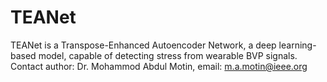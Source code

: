 # TEANet
TEANet is a Transpose-Enhanced Autoencoder Network, a deep learning-based model, capable of detecting stress from wearable BVP signals.
Contact author: Dr. Mohammod Abdul Motin,
email: m.a.motin@ieee.org

